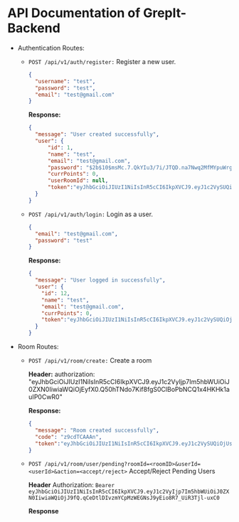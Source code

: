 # API Documentation of GrepIt-Backend
<!-- When you create/complete a controller function write its small documentation on this format for easier implementation of this in frontend -->

- Authentication Routes:
  - `POST /api/v1/auth/register:` Register a new user.
    ```json
    {
      "username": "test",
      "password": "test",
      "email": "test@gmail.com"
    }
    ```
    **Response:**
    ```json
    {
      "message": "User created successfully",
      "user": {
          "id": 1,
          "name": "test",
          "email": "test@gmail.com",
          "password": "$2b$10$msMc.7.QkYIu3/7i/JTQD.na7Nwq2MfMYpuWrgdWuZuHwWfncr9MW",
          "currPoints": 0,
          "userRoomId": null,
          "token":"eyJhbGciOiJIUzI1NiIsInR5cCI6IkpXVCJ9.eyJ1c2VySUQiOjUsInVzZXJOYW1lIjoid2FkYWQiLCJpc0NyZWF0b3IiOnRydWUsImlhdCI6MTcwMjY3ODgzNSwiZXhwIjoxNzAyODUxNjM1fQ.JeMgwc7aMYSg1UyTCqGLkKf2Re8HxIqJ0y5On5VtWSM"
      }
    }
    ```


  - `POST /api/v1/auth/login:` Login as a user.
    ```json
    {
      "email": "test@gmail.com",
      "password": "test"
    }
    ```
    **Response:**
    ```json
    {
      "message": "User logged in successfully",
      "user": {
        "id": 12,
        "name": "test",
        "email": "test@gmail.com",
        "currPoints": 0,
        "token":"eyJhbGciOiJIUzI1NiIsInR5cCI6IkpXVCJ9.eyJ1c2VySUQiOjUsInVzZXJOYW1lIjoid2FkYWQiLCJpc0NyZWF0b3IiOnRydWUsImlhdCI6MTcwMjY3ODgzNSwiZXhwIjoxNzAyODUxNjM1fQ.JeMgwc7aMYSg1UyTCqGLkKf2Re8HxIqJ0y5On5VtWSM"
      }
    }
    ```


- Room Routes:
  - `POST /api/v1/room/create:` Create a room
  
    **Header:**
    authorization: "eyJhbGciOiJIUzI1NiIsInR5cCI6IkpXVCJ9.eyJ1c2VyIjp7Im5hbWUiOiJ0ZXN0IiwiaWQiOjEyfX0.Q50hTNdo7Kif8fgS0ClBoPbNCQ1x4HKHk1auIP0CwR0"

    **Response:**
    ```json
    {
      "message": "Room created successfully",
      "code": "z9cdTCAAAn",
      "token":"eyJhbGciOiJIUzI1NiIsInR5cCI6IkpXVCJ9.eyJ1c2VySUQiOjUsInVzZXJOYW1lIjoid2FkYWQiLCJpc0NyZWF0b3IiOnRydWUsImlhdCI6MTcwMjY3ODgzNSwiZXhwIjoxNzAyODUxNjM1fQ.JeMgwc7aMYSg1UyTCqGLkKf2Re8HxIqJ0y5On5VtWSM"
    }
    ```
  - `POST /api/v1/room/user/pending?roomId=<roomID>&userId=<userId>&action=<accept/reject>` Accept/Reject Pending Users

    **Header**
    Authorization: `Bearer eyJhbGciOiJIUzI1NiIsInR5cCI6IkpXVCJ9.eyJ1c2VyIjp7Im5hbWUiOiJ0ZXN0IiwiaWQiOjJ9fQ.qCeDtlDIvzmYCpMzWEGNsJ9yEio8R7_UiR3Tjl-uxC0`

    **Response**
    ```json
    ```